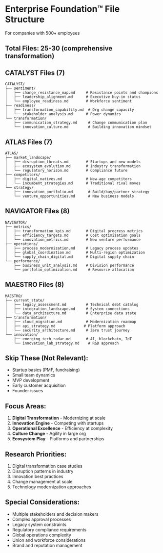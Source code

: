 # Enterprise Foundation™ File Structure
For companies with 500+ employees

## Total Files: 25-30 (comprehensive transformation)

## CATALYST Files (7)
```
CATALYST/
├── sentiment/
│   ├── change_resistance_map.md     # Resistance points and champions
│   ├── leadership_alignment.md      # Executive buy-in status
│   └── employee_readiness.md        # Workforce sentiment
├── readiness/
│   ├── transformation_capability.md  # Org change capacity
│   └── stakeholder_analysis.md      # Power dynamics
└── transformation/
    ├── communication_strategy.md     # Change communication plan
    └── innovation_culture.md         # Building innovation mindset
```

## ATLAS Files (7)
```
ATLAS/
├── market_landscape/
│   ├── disruption_threats.md        # Startups and new models
│   ├── ecosystem_evolution.md       # Industry transformation
│   └── regulatory_horizon.md        # Compliance future
├── competitors/
│   ├── digital_natives.md           # New-age competitors
│   └── incumbent_strategies.md      # Traditional rival moves
└── strategy/
    ├── innovation_portfolio.md       # Build/buy/partner strategy
    └── venture_opportunities.md      # New business models
```

## NAVIGATOR Files (8)
```
NAVIGATOR/
├── metrics/
│   ├── transformation_kpis.md       # Digital progress metrics
│   ├── efficiency_targets.md        # Cost optimization goals
│   └── innovation_metrics.md        # New venture performance
├── operations/
│   ├── process_modernization.md     # Legacy process updates
│   ├── global_coordination.md       # Multi-region optimization
│   └── supply_chain_digital.md      # Digital supply chain
└── performance/
    ├── business_unit_analysis.md    # Division performance
    └── portfolio_optimization.md     # Resource allocation
```

## MAESTRO Files (8)
```
MAESTRO/
├── current_state/
│   ├── legacy_assessment.md         # Technical debt catalog
│   ├── integration_landscape.md     # System connections
│   └── data_architecture.md         # Enterprise data state
├── transformation/
│   ├── cloud_migration.md           # Modernization roadmap
│   ├── api_strategy.md             # Platform approach
│   └── security_architecture.md     # Zero trust journey
└── innovation/
    ├── emerging_tech_radar.md       # AI, blockchain, IoT
    └── innovation_lab_strategy.md    # R&D approach
```

## Skip These (Not Relevant):
- Startup basics (PMF, fundraising)
- Small team dynamics
- MVP development
- Early customer acquisition
- Founder issues

## Focus Areas:
1. **Digital Transformation** - Modernizing at scale
2. **Innovation Engine** - Competing with startups
3. **Operational Excellence** - Efficiency at complexity
4. **Culture Change** - Agility in large org
5. **Ecosystem Play** - Platforms and partnerships

## Research Priorities:
1. Digital transformation case studies
2. Disruption patterns in industry
3. Innovation best practices
4. Change management at scale
5. Technology modernization approaches

## Special Considerations:
- Multiple stakeholders and decision makers
- Complex approval processes
- Legacy system constraints
- Regulatory compliance requirements
- Global operations complexity
- Union and workforce considerations
- Brand and reputation management